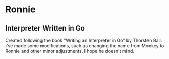 # Ronnie

## Interpreter Written in Go

Created following the book "Writing an Interpreter in Go" by Thorsten Ball. I've made some modifications, such as changing the name from Monkey to Ronnie and other minor adjustments. I hope he doesn't mind.
